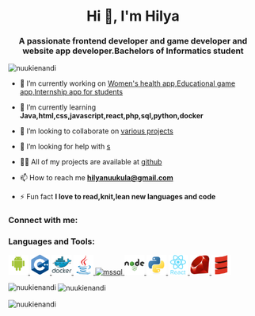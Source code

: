 <h1 align="center">Hi 👋, I'm Hilya</h1>
<h3 align="center">A passionate frontend developer and game developer and website app developer.Bachelors of Informatics student</h3>

<p align="left"> <img src="https://komarev.com/ghpvc/?username=nuukienandi&label=Profile%20views&color=0e75b6&style=flat" alt="nuukienandi" /> </p>



- 🔭 I’m currently working on [Women's health app,Educational game app,Internship app for students](sss)

- 🌱 I’m currently learning **Java,html,css,javascript,react,php,sql,python,docker**

- 👯 I’m looking to collaborate on [various projects](s)

- 🤝 I’m looking for help with [s](s)

- 👨‍💻 All of my projects are available at [github](github)

- 📫 How to reach me **hilyanuukula@gmail.com**

- ⚡ Fun fact **I love to read,knit,lean new languages and code**

<h3 align="left">Connect with me:</h3>
<p align="left">
</p>

<h3 align="left">Languages and Tools:</h3>
<p align="left"> <a href="https://developer.android.com" target="_blank" rel="noreferrer"> <img src="https://raw.githubusercontent.com/devicons/devicon/master/icons/android/android-original-wordmark.svg" alt="android" width="40" height="40"/> </a> <a href="https://www.w3schools.com/cpp/" target="_blank" rel="noreferrer"> <img src="https://raw.githubusercontent.com/devicons/devicon/master/icons/cplusplus/cplusplus-original.svg" alt="cplusplus" width="40" height="40"/> </a> <a href="https://www.docker.com/" target="_blank" rel="noreferrer"> <img src="https://raw.githubusercontent.com/devicons/devicon/master/icons/docker/docker-original-wordmark.svg" alt="docker" width="40" height="40"/> </a> <a href="https://www.java.com" target="_blank" rel="noreferrer"> <img src="https://raw.githubusercontent.com/devicons/devicon/master/icons/java/java-original.svg" alt="java" width="40" height="40"/> </a> <a href="https://www.microsoft.com/en-us/sql-server" target="_blank" rel="noreferrer"> <img src="https://www.svgrepo.com/show/303229/microsoft-sql-server-logo.svg" alt="mssql" width="40" height="40"/> </a> <a href="https://nodejs.org" target="_blank" rel="noreferrer"> <img src="https://raw.githubusercontent.com/devicons/devicon/master/icons/nodejs/nodejs-original-wordmark.svg" alt="nodejs" width="40" height="40"/> </a> <a href="https://www.python.org" target="_blank" rel="noreferrer"> <img src="https://raw.githubusercontent.com/devicons/devicon/master/icons/python/python-original.svg" alt="python" width="40" height="40"/> </a> <a href="https://reactjs.org/" target="_blank" rel="noreferrer"> <img src="https://raw.githubusercontent.com/devicons/devicon/master/icons/react/react-original-wordmark.svg" alt="react" width="40" height="40"/> </a> <a href="https://www.ruby-lang.org/en/" target="_blank" rel="noreferrer"> <img src="https://raw.githubusercontent.com/devicons/devicon/master/icons/ruby/ruby-original.svg" alt="ruby" width="40" height="40"/> </a> <a href="https://www.scala-lang.org" target="_blank" rel="noreferrer"> <img src="https://raw.githubusercontent.com/devicons/devicon/master/icons/scala/scala-original.svg" alt="scala" width="40" height="40"/> </a> </p>

<p><img align="left" src="https://github-readme-stats.vercel.app/api/top-langs?username=nuukienandi&show_icons=true&theme=dark&locale=en&layout=compact" alt="nuukienandi" /></p>

<p>&nbsp;<img align="center" src="https://github-readme-stats.vercel.app/api?username=nuukienandi&show_icons=true&theme=dark&locale=en" alt="nuukienandi" /></p>

<p><img align="center" src="https://github-readme-streak-stats.herokuapp.com/?user=nuukienandi&theme=dark" alt="nuukienandi" /></p>
